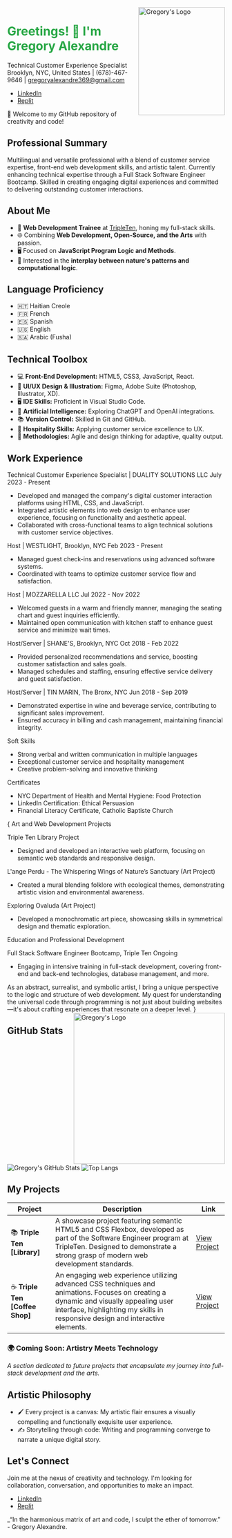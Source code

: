 <img src="https://github.com/GregoryAlexandre369/GregoryAlexandre369/blob/main/GregoryAlexandre%20369.png" alt="Gregory's Logo" width="200" height="250" align="right">

<h1 align="left">
  <span style="color: #28a745;">Greetings! 👋 I'm Gregory Alexandre</span>
</h1>

Technical Customer Experience Specialist
Brooklyn, NYC, United States | (678)-467-9646 | gregoryalexandre369@gmail.com
- [LinkedIn](https://www.linkedin.com/in/gregoryalexandre369/)
- [Replit](https://replit.com/@GregoryAlexandre369)
  
🚀 Welcome to my GitHub repository of creativity and code!

## Professional Summary
Multilingual and versatile professional with a blend of customer service expertise, front-end web development skills, and artistic talent. Currently enhancing technical expertise through a Full Stack Software Engineer Bootcamp. Skilled in creating engaging digital experiences and committed to delivering outstanding customer interactions.

## About Me
- 💼 **Web Development Trainee** at [TripleTen](https://tripleten.com/), honing my full-stack skills.
- 🌐 Combining **Web Development, Open-Source, and the Arts** with passion.
- 🖥️ Focused on **JavaScript Program Logic and Methods**.
- 🧬 Interested in the **interplay between nature's patterns and computational logic**.

## Language Proficiency
- 🇭🇹 Haitian Creole
- 🇫🇷 French
- 🇪🇸 Spanish
- 🇺🇸 English
- 🇸🇦 Arabic (Fusha)
  

## Technical Toolbox

- 💻 **Front-End Development:** HTML5, CSS3, JavaScript, React.
- 🧰 **UI/UX Design & Illustration:** Figma, Adobe Suite (Photoshop, Illustrator, XD).
- 🖥️ **IDE Skills:** Proficient in Visual Studio Code.
- 🤖 **Artificial Intelligence:** Exploring ChatGPT and OpenAI integrations.
- 📚 **Version Control:** Skilled in Git and GitHub.
- 🌟 **Hospitality Skills:** Applying customer service excellence to UX.
- 🔄 **Methodologies:** Agile and design thinking for adaptive, quality output.


## Work Experience

Technical Customer Experience Specialist | DUALITY SOLUTIONS LLC
July 2023 - Present

- Developed and managed the company's digital customer interaction platforms using HTML, CSS, and JavaScript.
- Integrated artistic elements into web design to enhance user experience, focusing on functionality and aesthetic appeal.
- Collaborated with cross-functional teams to align technical solutions with customer service objectives.

Host | WESTLIGHT, Brooklyn, NYC
Feb 2023 - Present

- Managed guest check-ins and reservations using advanced software systems.
- Coordinated with teams to optimize customer service flow and satisfaction.

Host | MOZZARELLA LLC
Jul 2022 - Nov 2022

- Welcomed guests in a warm and friendly manner, managing the seating chart and guest inquiries efficiently.
- Maintained open communication with kitchen staff to enhance guest service and minimize wait times.

Host/Server | SHANE'S, Brooklyn, NYC
Oct 2018 - Feb 2022

- Provided personalized recommendations and service, boosting customer satisfaction and sales goals.
- Managed schedules and staffing, ensuring effective service delivery and guest satisfaction.

Host/Server | TIN MARIN, The Bronx, NYC
Jun 2018 - Sep 2019

- Demonstrated expertise in wine and beverage service, contributing to significant sales improvement.
- Ensured accuracy in billing and cash management, maintaining financial integrity.


Soft Skills

- Strong verbal and written communication in multiple languages
- Exceptional customer service and hospitality management
- Creative problem-solving and innovative thinking

Certificates

- NYC Department of Health and Mental Hygiene: Food Protection
- LinkedIn Certification: Ethical Persuasion
- Financial Literacy Certificate, Catholic Baptiste Church
  
{
Art and Web Development Projects

Triple Ten Library Project

- Designed and developed an interactive web platform, focusing on semantic web standards and responsive design.

L'ange Perdu - The Whispering Wings of Nature’s Sanctuary (Art Project)

- Created a mural blending folklore with ecological themes, demonstrating artistic vision and environmental awareness.

Exploring Ovaluda (Art Project)

- Developed a monochromatic art piece, showcasing skills in symmetrical design and thematic exploration.

Education and Professional Development

Full Stack Software Engineer Bootcamp, Triple Ten
Ongoing

- Engaging in intensive training in full-stack development, covering front-end and back-end technologies, database management, and more.

As an abstract, surrealist, and symbolic artist, I bring a unique perspective to the logic and structure of web development. My quest for understanding the universal code through programming is not just about building websites—it's about crafting experiences that resonate on a deeper level.
<img src="https://github.com/GregoryAlexandre369/GregoryAlexandre369/blob/main/Ovaluda.png" alt="Gregory's Logo" wwidth="300" height="350" align="right">
}


## GitHub Stats

![Gregory's GitHub Stats](https://github-readme-stats.vercel.app/api?username=GregoryAlexandre369&show_icons=true&theme=radical)
![Top Langs](https://github-readme-stats.vercel.app/api/top-langs/?username=GregoryAlexandre369&layout=compact&theme=radical)


## My Projects

| Project | Description | Link |
| ------- | ----------- | ---- |
| 📚 **Triple Ten [Library]** | A showcase project featuring semantic HTML5 and CSS Flexbox, developed as part of the Software Engineer program at TripleTen. Designed to demonstrate a strong grasp of modern web development standards. | [View Project](https://gregoryalexandre369.github.io/Library/) |
| ☕ **Triple Ten [Coffee Shop]** | An engaging web experience utilizing advanced CSS techniques and animations. Focuses on creating a dynamic and visually appealing user interface, highlighting my skills in responsive design and interactive elements. | [View Project](https://gregoryalexandre369.github.io/Coffee_Shop/) |


### 🌍 Coming Soon: Artistry Meets Technology

_A section dedicated to future projects that encapsulate my journey into full-stack development and the arts._

## Artistic Philosophy

- 🖌️ Every project is a canvas: My artistic flair ensures a visually compelling and functionally exquisite user experience.
- ✍️ Storytelling through code: Writing and programming converge to narrate a unique digital story.

## Let's Connect

Join me at the nexus of creativity and technology. I'm looking for collaboration, conversation, and opportunities to make an impact.

- [LinkedIn](https://www.linkedin.com/in/gregoryalexandre369/)
- [Replit](https://replit.com/@GregoryAlexandre369)


_“In the harmonious matrix of art and code, I sculpt the ether of tomorrow.” - Gregory Alexandre.
